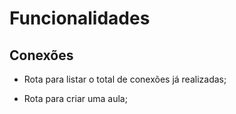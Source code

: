 # Funcionalidades

## Conexões

- Rota para listar o total de conexões já realizadas;



- Rota para criar uma aula;